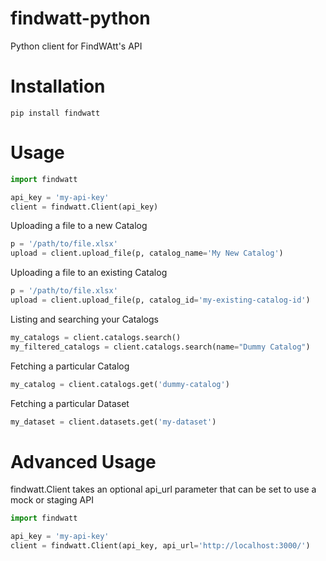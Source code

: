 # findwatt-python

Python client for FindWAtt's API

# Installation
```
pip install findwatt
```

# Usage
```python
import findwatt

api_key = 'my-api-key'
client = findwatt.Client(api_key)
```

Uploading a file to a new Catalog
```python
p = '/path/to/file.xlsx'
upload = client.upload_file(p, catalog_name='My New Catalog')
```

Uploading a file to an existing Catalog
```python
p = '/path/to/file.xlsx'
upload = client.upload_file(p, catalog_id='my-existing-catalog-id')
```

Listing and searching your Catalogs
```python
my_catalogs = client.catalogs.search()
my_filtered_catalogs = client.catalogs.search(name="Dummy Catalog")
```

Fetching a particular Catalog
```python
my_catalog = client.catalogs.get('dummy-catalog')
```

Fetching a particular Dataset
```python
my_dataset = client.datasets.get('my-dataset')
```

# Advanced Usage
findwatt.Client takes an optional api_url parameter that can be set to use a mock or staging API
```python
import findwatt

api_key = 'my-api-key'
client = findwatt.Client(api_key, api_url='http://localhost:3000/')
```
